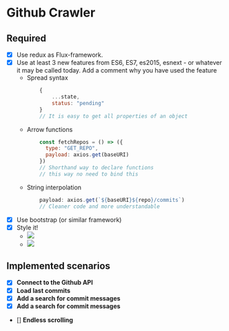 # Github Crawler

## Required

- [x] Use redux as Flux-framework.
- [x] Use at least 3 new features from ES6, ES7, es2015, esnext - or whatever it may be called
today. Add a comment why you have used the feature
  - Spread syntax
    ```javascript
        {
            ...state,
            status: "pending"
        }
        // It is easy to get all properties of an object
      ```
  - Arrow functions
    ```javascript
        const fetchRepos = () => ({
          type: "GET_REPO",
          payload: axios.get(baseURI)
        })
        // Shorthand way to declare functions
        // this way no need to bind this
      ```
  - String interpolation
    ```javascript
        payload: axios.get(`${baseURI}${repo}/commits`)
        // Cleaner code and more understandable
      ```
- [x] Use bootstrap (or similar framework)
- [x] Style it!
  - ![](https://preview.ibb.co/foxLrd/style1.png)
  - ![](https://preview.ibb.co/dXLJcJ/style2.png)

## Implemented scenarios

- [x] **Connect to the Github API**
- [x] **Load last commits**
- [x] **Add a search for commit messages**
- [x] **Add a search for commit messages**
- [] **Endless scrolling**
